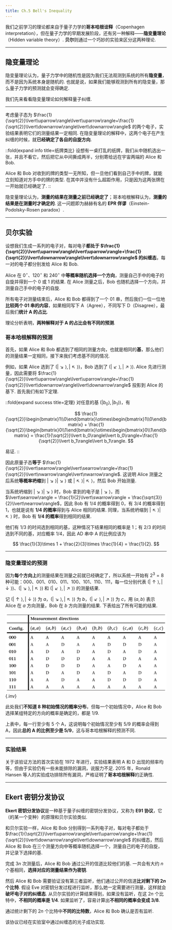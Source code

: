 ```yaml
---
title: Ch.5 Bell's Inequality
---
```


我们之前学习的理论都来自于量子力学的**哥本哈根诠释**（Copenhagen interpretation），但在量子力学的早期发展阶段，还有另一种解释——**隐变量理论**（Hidden variable theory）. **贝尔**则通过一个巧妙的实验来区分这两种理论.

---

## 隐变量理论

隐变量理论认为，量子力学中的随机性是因为我们无法观测到系统的所有**隐变量**，而不是因为系统本身是随机的. 也就是说，如果我们能够观测到所有的隐变量，那么量子力学的预测就会变得确定.

我们先来看看隐变量理论如何解释量子纠缠.

---

考虑量子态为 $\frac{1}{\sqrt{2}}\lvert\uparrow\rangle\lvert\uparrow\rangle+\frac{1}{\sqrt{2}}\lvert\downarrow\rangle\lvert\downarrow\rangle$ 的两个电子，实验结果表明它们的测量结果一定相同. 在隐变量理论的解释中，这两个电子在产生纠缠的时候，就**已经确定了各自的自旋方向**.

::fold{expand info title=纸牌类比}
设想有一桌打乱的纸牌，我们从中随机选出一张，并且不看它，然后把它从中间撕成两半，分别寄给远在宇宙两端的 Alice 和 Bob.

Alice 和 Bob 对收到的牌的类型一无所知，但一旦他们看到自己手中的牌，就能立刻知道对方手中的牌的类型. 在其中并没有什么超距作用，只是因为这两张牌在一开始就已经确定了.
::

隐变量理论认为，**测量的结果在测量之前已经确定了**；哥本哈根解释认为，**测量的结果是在测量时才确定的**. 这一问题即为赫赫有名的 **EPR 佯谬**（Einstein-Podolsky-Rosen paradox）.

---

## 贝尔实验

设想我们生成一系列的电子对，每对电子**都处于 $\frac{1}{\sqrt{2}}\lvert\uparrow\rangle\lvert\uparrow\rangle+\frac{1}{\sqrt{2}}\lvert\downarrow\rangle\lvert\downarrow\rangle$ 的纠缠态**，每一对的电子都分别发给 Alice 和 Bob.

Alice 在 $0^\circ$、$120^\circ$ 和 $240^\circ$ 中**等概率随机选择一个方向**，测量自己手中的电子的自旋并得到一个 0 或 1 的结果. 在 Alice 测量之后，Bob 也随机选择一个方向，并测量自己手中的电子的自旋.

所有电子对测量结束后，Alice 和 Bob 都得到了一个 01 串，然后我们一位一位地**比较两个 01 串的内容**，如果相同写下 A（Agree），不同写下 D（Disagree），最后我们**统计 A 的占比**.

理论分析表明，**两种解释对于 A 的占比会有不同的预测**.

### 哥本哈根解释的预测

首先，如果 Alice 和 Bob 都选到了相同的测量方向，也就是相同的**基**，那么他们的测量结果一定相同，接下来我们考虑基不同的情况.

例如，如果 Alice 选到了 $(\lvert\searrow\rangle, \lvert\nwarrow\rangle)$，Bob 选到了 $(\lvert\swarrow\rangle, \lvert\nearrow\rangle)$. Alice 先进行测量，因此需要将 $\frac{1}{\sqrt{2}}\lvert\uparrow\rangle\lvert\uparrow\rangle+\frac{1}{\sqrt{2}}\lvert\downarrow\rangle\lvert\downarrow\rangle$ 投影到 Alice 的基下. 首先我们有如下定理.

::fold{expand success title=定理}
对任意的基 $(\lvert b_0\rangle, \lvert b_1\rangle)$，有

$$
\frac{1}{\sqrt{2}}\begin{bmatrix}1\\0\end{bmatrix}\otimes\begin{bmatrix}1\\0\end{bmatrix} + \frac{1}{\sqrt{2}}\begin{bmatrix}0\\1\end{bmatrix}\otimes\begin{bmatrix}0\\1\end{bmatrix} = \frac{1}{\sqrt{2}}\lvert b_0\rangle\lvert b_0\rangle+\frac{1}{\sqrt{2}}\lvert b_1\rangle\lvert b_1\rangle.
$$

易证.
::

因此原量子态**等于** $\frac{1}{\sqrt{2}}\lvert\searrow\rangle\lvert\searrow\rangle+\frac{1}{\sqrt{2}}\lvert\nwarrow\rangle\lvert\nwarrow\rangle$. 这说明 Alice 测量之后系统**等概率坍缩**到 $\lvert\searrow\rangle\lvert\searrow\rangle$ 或 $\lvert\nwarrow\rangle\lvert\nwarrow\rangle$，然后 Bob 开始测量.

当系统坍缩到 $\lvert\searrow\rangle\lvert\searrow\rangle$ 时，Bob 拿到的电子是 $\lvert\searrow\rangle$，而 $\lvert\searrow\rangle = \frac{1}{2}\lvert\swarrow\rangle + \frac{\sqrt{3}}{2}\lvert\nearrow\rangle$，因此 Bob 有 $1/4$ 的概率得到 0，有 $3/4$ 的概率得到 1，也就是说有 **$1/4$ 的概率**得到与 Alice 相同的结果. 同理，当系统坍缩到 $\lvert\nwarrow\rangle\lvert\nwarrow\rangle$ 时，Bob 有 **$1/4$ 的概率**得到相同的结果.

他们有 $1/3$ 的时间选到相同的基，这种情况下结果相同的概率是 $1$；有 $2/3$ 的时间选到不同的基，对应概率 $1/4$，因此 AD 串中 A 的比例应该为

$$
\frac{1}{3}\times 1 + \frac{2}{3}\times \frac{1}{4} = \frac{1}{2}.
$$

---

### 隐变量理论的预测

因为**每个方向上**的测量结果在测量之前就已经确定了，所以系统一开始有 $2^3=8$ 种可能：000、001、010、011、100、101、110、111，每一位分别代表 $(\lvert\uparrow\rangle, \lvert\downarrow\rangle)$、$(\lvert\searrow\rangle, \lvert\nwarrow\rangle)$ 和 $(\lvert\swarrow\rangle, \lvert\nearrow\rangle)$ 的测量结果.

记 $(\lvert\uparrow\rangle, \lvert\downarrow\rangle)$ 为 $a$，$(\lvert\searrow\rangle, \lvert\nwarrow\rangle)$ 为 $b$，$(\lvert\swarrow\rangle, \lvert\nearrow\rangle)$ 为 $c$，用 $(a, b)$ 表示 Alice 在 $a$ 方向测量，Bob 在 $b$ 方向测量的结果. 下表给出了所有可能的结果.

![每种初始情况下可能的测量结果](./assets/bells-inequality.possibilities.png){.inv}

此处我们**不知道 $8$ 种初始情况的概率分布**，但每一个初始情况中，Alice 和 Bob 选择某组特定的方向的概率是确定的，都是 $1/9$.

上表中，每一行至少有 $5$ 个 A，这说明每个初始情况至少有 $5/9$ 的概率会得到 A，因此**总的 A 的比例至少是 $5/9$**，这与哥本哈根解释的预测不同.

---

### 实验结果

关于该验证方法的首次实验在 1972 年进行，实验结果表明 A 和 D 出现的频率均等，但由于实验仍有一些未能排除的漏洞，说服力不足. 2015 年，Ronald Hansen 等人的实验成功排除所有漏洞，严格证明了**哥本哈根解释**的正确性.

---

## Ekert 密钥分发协议

**Ekert 密钥分发协议**是一种基于量子纠缠的密钥分发协议，又称为 **E91 协议**，它（的某一个变种）的原理和贝尔实验类似.

和贝尔实验一样，Alice 和 Bob 分别得到一系列电子对，每对电子都处于 $\frac{1}{\sqrt{2}}\lvert\uparrow\rangle\lvert\uparrow\rangle+\frac{1}{\sqrt{2}}\lvert\downarrow\rangle\lvert\downarrow\rangle$ 的纠缠态，然后 Alice 和 Bob 在三个测量方向中等概率随机选择一个，测量自己的电子的自旋，并记录下选择的基.

完成 $3n$ 次测量后，Alice 和 Bob 通过公开的信道比较他们的基. 一共会有大约 $n$ 个基相同，**选择对应的测量结果作为密钥**.

然后 Alice 和 Bob 需要验证没有第三者监听，他们通过公开的信道**比对剩下的 $2n$ 个比特**. 假设 Eve 对密钥分发过程进行监听，那么她一定需要进行测量，这样就会**破坏电子对的纠缠态**. 从贝尔实验的计算结果得到，如果没有监听，在这 $2n$ 个比特中，**不相同的概率是 $1/4$**. 如果监听了，容易计算出**不相同的概率会变成 $3/8$**.

通过统计剩下的 $2n$ 个比特中**不同的比特数**，Alice 和 Bob 确认是否有监听.

该协议已经在实验室中通过纠缠态的光子成功实现.
